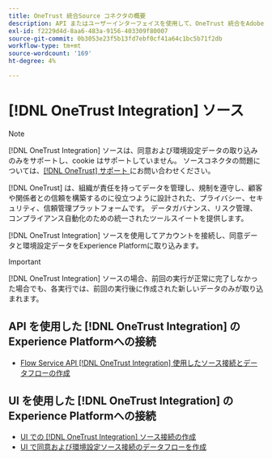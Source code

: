 ```yaml
---
title: OneTrust 統合Source コネクタの概要
description: API またはユーザーインターフェイスを使用して、OneTrust 統合をAdobe Experience Platformに接続する方法について説明します。
exl-id: f2229d4d-8aa6-483a-9156-403309f80007
source-git-commit: 0b3053e23f5b13fd7ebf0cf41a64c1bc5b71f2db
workflow-type: tm+mt
source-wordcount: '169'
ht-degree: 4%

---
```


# [!DNL OneTrust Integration] ソース

>[!NOTE]
>
>[!DNL OneTrust Integration] ソースは、同意および環境設定データの取り込みのみをサポートし、cookie はサポートしていません。 ソースコネクタの問題については、[[!DNL OneTrust]  サポート ](https://support.onetrust.com) にお問い合わせください。

[!DNL OneTrust] は、組織が責任を持ってデータを管理し、規制を遵守し、顧客や関係者との信頼を構築するのに役立つように設計された、プライバシー、セキュリティ、信頼管理プラットフォームです。 データガバナンス、リスク管理、コンプライアンス自動化のための統一されたツールスイートを提供します。

[!DNL OneTrust Integration] ソースを使用してアカウントを接続し、同意データと環境設定データをExperience Platformに取り込みます。

>[!IMPORTANT]
>
>[!DNL OneTrust Integration] ソースの場合、前回の実行が正常に完了しなかった場合でも、各実行では、前回の実行後に作成された新しいデータのみが取り込まれます。

## API を使用した [!DNL OneTrust Integration] のExperience Platformへの接続

- [Flow Service API [!DNL OneTrust Integration]  使用したソース接続とデータフローの作成](../../tutorials/api/create/consent-and-preferences/onetrust.md)

## UI を使用した [!DNL OneTrust Integration] のExperience Platformへの接続

- [UI での  [!DNL OneTrust Integration]  ソース接続の作成](../../tutorials/ui/create/consent-and-preferences/onetrust.md)
- [UI で同意および環境設定ソース接続のデータフローを作成](../../tutorials/ui/dataflow/consent-and-preferences.md)
